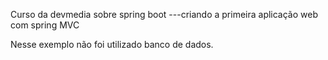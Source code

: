 Curso da devmedia sobre spring boot
---criando a primeira aplicação web com spring MVC

Nesse exemplo não foi utilizado banco de dados.
